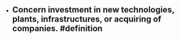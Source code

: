 - Concern investment in new technologies, plants, infrastructures, or acquiring of companies. #definition
	-